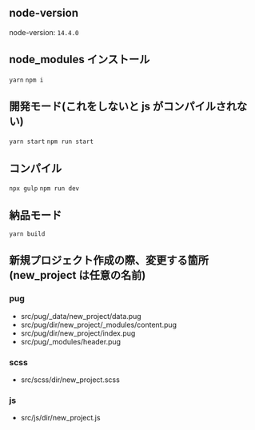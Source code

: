 
## node-version
node-version: `14.4.0`

## node_modules インストール
`yarn`
`npm i`

## 開発モード(これをしないと js がコンパイルされない)
`yarn start`
`npm run start`

## コンパイル
`npx gulp`
`npm run dev`

## 納品モード
`yarn build`

## 新規プロジェクト作成の際、変更する箇所(new_project は任意の名前)
### pug
   * src/pug/_data/new_project/data.pug
   * src/pug/dir/new_project/_modules/content.pug
   * src/pug/dir/new_project/index.pug
   * src/pug/_modules/header.pug

### scss
  * src/scss/dir/new_project.scss

### js
  * src/js/dir/new_project.js
